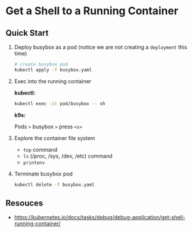# Get a Shell to a Running Container

## Quick Start

1. Deploy busybox as a pod (notice we are not creating a `deployment` this time)

    ```bash
    # create busybox pod
    kubectl apply -f busybox.yaml
    ```

2. Exec into the running container

    **kubectl:**

    ```bash
    kubectl exec -it pod/busybox -- sh
    ```

    **k9s:**

    Pods `>` busybox `>` press `<s>`

3. Explore the container file system

    - `top` command
    - `ls` (/proc, /sys, /dev, /etc) command
    - `printenv`

4. Terminate busybox pod

    ```bash
    kubectl delete -f busybox.yaml
    ```

## Resouces

- <https://kubernetes.io/docs/tasks/debug/debug-application/get-shell-running-container/>
